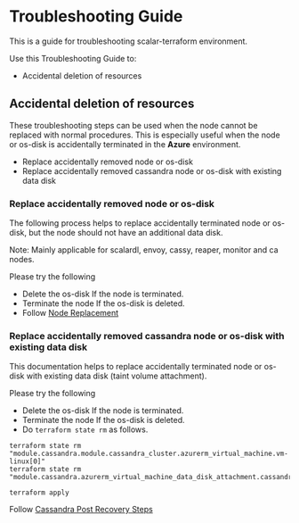 # Troubleshooting Guide

This is a guide for troubleshooting scalar-terraform environment. 

Use this Troubleshooting Guide to:
- Accidental deletion of resources

## Accidental deletion of resources
These troubleshooting steps can be used when the node cannot be replaced with normal procedures. This is especially useful when the node or os-disk is accidentally terminated in the **Azure** environment.
- Replace accidentally removed node or os-disk
- Replace accidentally removed cassandra node or os-disk with existing data disk

### Replace accidentally removed node or os-disk
The following process helps to replace accidentally terminated node or os-disk, but the node should not have an additional data disk.

Note: Mainly applicable for scalardl, envoy, cassy, reaper, monitor and ca nodes.
 
Please try the following
* Delete the os-disk If the node is terminated.
* Terminate the node If the os-disk is deleted.
* Follow [Node Replacement](NodeReplacement.md)

### Replace accidentally removed cassandra node or os-disk with existing data disk
This documentation helps to replace accidentally terminated node or os-disk with existing data disk (taint volume attachment).

Please try the following
* Delete the os-disk If the node is terminated.
* Terminate the node If the os-disk is deleted.
* Do `terraform state rm` as follows.
  
```console
terraform state rm "module.cassandra.module.cassandra_cluster.azurerm_virtual_machine.vm-linux[0]"
terraform state rm "module.cassandra.azurerm_virtual_machine_data_disk_attachment.cassandra_data_volume_attachment[0]"

terraform apply
```

Follow [Cassandra Post Recovery Steps](CassandraOperation.md#post-recovery-steps)
